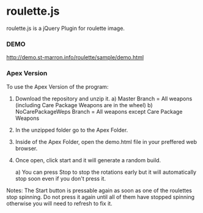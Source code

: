 roulette.js
===========

roulette.js is a jQuery Plugin for roulette image.

### DEMO

http://demo.st-marron.info/roulette/sample/demo.html

### Apex Version

To use the Apex Version of the program:

1) Download the repository and unzip it.
    a) Master Branch = All weapons (including Care Package Weapons are in the wheel)
    b) NoCarePackageWeps Branch = All weapons except Care Package Weapons

2) In the unzipped folder go to the Apex Folder.

3) Inside of the Apex Folder, open the demo.html file in your preffered web browser.

4) Once open, click start and it will generate a random build.

    a) You can press Stop to stop the rotations early but it will automatically stop soon even if you don't press it.

Notes: The Start button is pressable again as soon as one of the roulettes stop spinning. Do not press it again until all of them have stopped spinning otherwise you will need to refresh to fix it.
